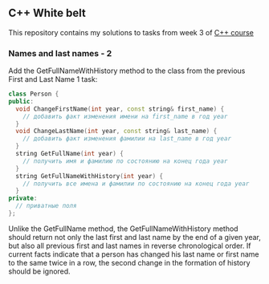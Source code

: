 ## C++ White belt
This repository contains my solutions to tasks from week 3 of [C++ course](https://www.coursera.org/learn/c-plus-plus-yellow/home/welcome)

### Names and last names - 2
Add the GetFullNameWithHistory method to the class from the previous First and Last Name 1 task:
```cpp
class Person {
public:
  void ChangeFirstName(int year, const string& first_name) {
    // добавить факт изменения имени на first_name в год year
  }
  void ChangeLastName(int year, const string& last_name) {
    // добавить факт изменения фамилии на last_name в год year
  }
  string GetFullName(int year) {
    // получить имя и фамилию по состоянию на конец года year
  }
  string GetFullNameWithHistory(int year) {
    // получить все имена и фамилии по состоянию на конец года year
  }
private:
  // приватные поля
};
```
Unlike the GetFullName method, the GetFullNameWithHistory method should return not only the last first and last name by the end of a given year, but also all previous first and last names in reverse chronological order. If current facts indicate that a person has changed his last name or first name to the same twice in a row, the second change in the formation of history should be ignored.
